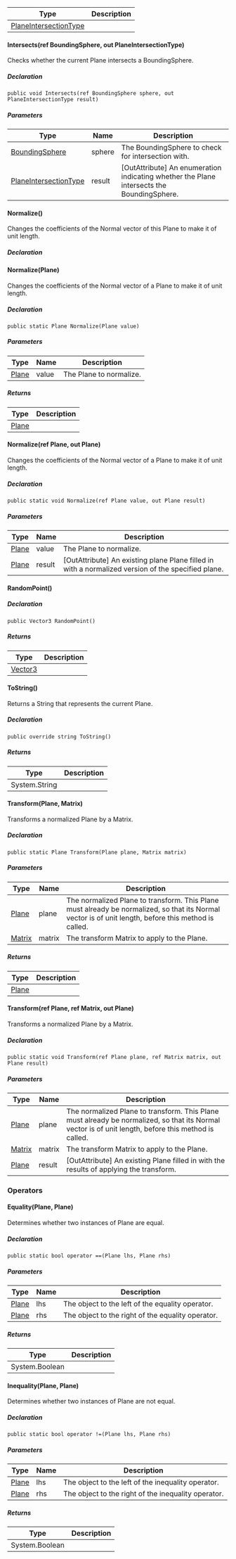 | Type | Description |
| --- | --- |
| [PlaneIntersectionType](https://keensoftwarehouse.github.io/SpaceEngineersModAPI/api/VRageMath.PlaneIntersectionType.html) |     |

#### Intersects(ref BoundingSphere, out PlaneIntersectionType)

Checks whether the current Plane intersects a BoundingSphere.

##### Declaration

```
public void Intersects(ref BoundingSphere sphere, out PlaneIntersectionType result)
```

##### Parameters

| Type | Name | Description |
| --- | --- | --- |
| [BoundingSphere](https://keensoftwarehouse.github.io/SpaceEngineersModAPI/api/VRageMath.BoundingSphere.html) | sphere | The BoundingSphere to check for intersection with. |
| [PlaneIntersectionType](https://keensoftwarehouse.github.io/SpaceEngineersModAPI/api/VRageMath.PlaneIntersectionType.html) | result | \[OutAttribute\] An enumeration indicating whether the Plane intersects the BoundingSphere. |

#### Normalize()

Changes the coefficients of the Normal vector of this Plane to make it of unit length.

##### Declaration

#### Normalize(Plane)

Changes the coefficients of the Normal vector of a Plane to make it of unit length.

##### Declaration

```
public static Plane Normalize(Plane value)
```

##### Parameters

| Type | Name | Description |
| --- | --- | --- |
| [Plane](https://keensoftwarehouse.github.io/SpaceEngineersModAPI/api/VRageMath.Plane.html) | value | The Plane to normalize. |

##### Returns

| Type | Description |
| --- | --- |
| [Plane](https://keensoftwarehouse.github.io/SpaceEngineersModAPI/api/VRageMath.Plane.html) |     |

#### Normalize(ref Plane, out Plane)

Changes the coefficients of the Normal vector of a Plane to make it of unit length.

##### Declaration

```
public static void Normalize(ref Plane value, out Plane result)
```

##### Parameters

| Type | Name | Description |
| --- | --- | --- |
| [Plane](https://keensoftwarehouse.github.io/SpaceEngineersModAPI/api/VRageMath.Plane.html) | value | The Plane to normalize. |
| [Plane](https://keensoftwarehouse.github.io/SpaceEngineersModAPI/api/VRageMath.Plane.html) | result | \[OutAttribute\] An existing plane Plane filled in with a normalized version of the specified plane. |

#### RandomPoint()

##### Declaration

```
public Vector3 RandomPoint()
```

##### Returns

| Type | Description |
| --- | --- |
| [Vector3](https://keensoftwarehouse.github.io/SpaceEngineersModAPI/api/VRageMath.Vector3.html) |     |

#### ToString()

Returns a String that represents the current Plane.

##### Declaration

```
public override string ToString()
```

##### Returns

| Type | Description |
| --- | --- |
| System.String |     |

#### Transform(Plane, Matrix)

Transforms a normalized Plane by a Matrix.

##### Declaration

```
public static Plane Transform(Plane plane, Matrix matrix)
```

##### Parameters

| Type | Name | Description |
| --- | --- | --- |
| [Plane](https://keensoftwarehouse.github.io/SpaceEngineersModAPI/api/VRageMath.Plane.html) | plane | The normalized Plane to transform. This Plane must already be normalized, so that its Normal vector is of unit length, before this method is called. |
| [Matrix](https://keensoftwarehouse.github.io/SpaceEngineersModAPI/api/VRageMath.Matrix.html) | matrix | The transform Matrix to apply to the Plane. |

##### Returns

| Type | Description |
| --- | --- |
| [Plane](https://keensoftwarehouse.github.io/SpaceEngineersModAPI/api/VRageMath.Plane.html) |     |

#### Transform(ref Plane, ref Matrix, out Plane)

Transforms a normalized Plane by a Matrix.

##### Declaration

```
public static void Transform(ref Plane plane, ref Matrix matrix, out Plane result)
```

##### Parameters

| Type | Name | Description |
| --- | --- | --- |
| [Plane](https://keensoftwarehouse.github.io/SpaceEngineersModAPI/api/VRageMath.Plane.html) | plane | The normalized Plane to transform. This Plane must already be normalized, so that its Normal vector is of unit length, before this method is called. |
| [Matrix](https://keensoftwarehouse.github.io/SpaceEngineersModAPI/api/VRageMath.Matrix.html) | matrix | The transform Matrix to apply to the Plane. |
| [Plane](https://keensoftwarehouse.github.io/SpaceEngineersModAPI/api/VRageMath.Plane.html) | result | \[OutAttribute\] An existing Plane filled in with the results of applying the transform. |

### Operators

#### Equality(Plane, Plane)

Determines whether two instances of Plane are equal.

##### Declaration

```
public static bool operator ==(Plane lhs, Plane rhs)
```

##### Parameters

| Type | Name | Description |
| --- | --- | --- |
| [Plane](https://keensoftwarehouse.github.io/SpaceEngineersModAPI/api/VRageMath.Plane.html) | lhs | The object to the left of the equality operator. |
| [Plane](https://keensoftwarehouse.github.io/SpaceEngineersModAPI/api/VRageMath.Plane.html) | rhs | The object to the right of the equality operator. |

##### Returns

| Type | Description |
| --- | --- |
| System.Boolean |     |

#### Inequality(Plane, Plane)

Determines whether two instances of Plane are not equal.

##### Declaration

```
public static bool operator !=(Plane lhs, Plane rhs)
```

##### Parameters

| Type | Name | Description |
| --- | --- | --- |
| [Plane](https://keensoftwarehouse.github.io/SpaceEngineersModAPI/api/VRageMath.Plane.html) | lhs | The object to the left of the inequality operator. |
| [Plane](https://keensoftwarehouse.github.io/SpaceEngineersModAPI/api/VRageMath.Plane.html) | rhs | The object to the right of the inequality operator. |

##### Returns

| Type | Description |
| --- | --- |
| System.Boolean |     |